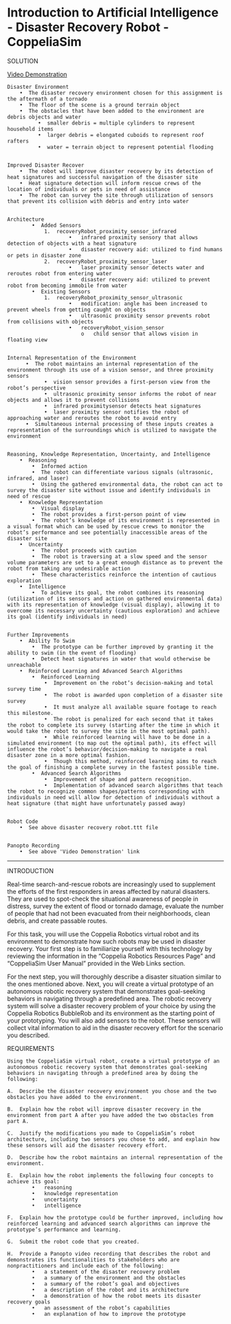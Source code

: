 # Introduction to Artificial Intelligence - Disaster Recovery Robot - CoppeliaSim

SOLUTION

[Video Demonstration](https://www.youtube.com/watch?v=BGbjMYSzDnA&ab_channel=StevenHatch)


    Disaster Environment
        •  The disaster recovery environment chosen for this assignment is the aftermath of a tornado
        •  The floor of the scene is a ground terrain object
        •  The obstacles that have been added to the environment are debris objects and water
              •  smaller debris = multiple cylinders to represent household items 
              •  larger debris = elongated cuboids to represent roof rafters 
              •  water = terrain object to represent potential flooding


    Improved Disaster Recover
        •  The robot will improve disaster recovery by its detection of heat signatures and successful navigation of the disaster site
        •  Heat signature detection will inform rescue crews of the location of individuals or pets in need of assistance
        •  The robot can survey the site through utilization of sensors that prevent its collision with debris and entry into water


    Architecture
            •  Added Sensors
                1.	recoveryRobot_proximity_sensor_infrared
                        •	infrared proximity sensory that allows detection of objects with a heat signature
                        •	disaster recovery aid: utilized to find humans or pets in disaster zone
                2.	recoveryRobot_proximity_sensor_laser
                        •	laser proximity sensor detects water and reroutes robot from entering water
                        •	disaster recovery aid: utilized to prevent robot from becoming immobile from water
            •  Existing Sensors
                1.	recoveryRobot_proximity_sensor_ultrasonic
                        •	modification: angle has been increased to prevent wheels from getting caught on objects
                        •	ultrasonic proximity sensor prevents robot from collisions with objects
                        •	recoveryRobot_vision_sensor
                            o   child sensor that allows vision in floating view
                            

    Internal Representation of the Environment 
          •  The robot maintains an internal representation of the environment through its use of a vision sensor, and three proximity sensors
                •  vision sensor provides a first-person view from the robot’s perspective
                •  ultrasonic proximity sensor informs the robot of near objects and allows it to prevent collisions 
                •  infrared proximitysensor detects heat signatures
                •  laser proximity sensor notifies the robot of approaching water and reroutes the robot to avoid entry
          •  Simultaneous internal processing of these inputs creates a representation of the surroundings which is utilized to navigate the environment


    Reasoning, Knowledge Representation, Uncertainty, and Intelligence
        •  Reasoning
            •  Informed action
            •  The robot can differentiate various signals (ultrasonic, infrared, and laser)
            •  Using the gathered environmental data, the robot can act to survey the disaster site without issue and identify individuals in need of rescue
        •  Knowledge Representation
            •  Visual display
            •  The robot provides a first-person point of view
            •  The robot’s knowledge of its environment is represented in a visual format which can be used by rescue crews to monitor the robot’s performance and see potentially inaccessible areas of the disaster site
        •  Uncertainty
            •  The robot proceeds with caution
            •  The robot is traversing at a slow speed and the sensor volume parameters are set to a great enough distance as to prevent the robot from taking any undesirable action
            •  These characteristics reinforce the intention of cautious exploration
        •  Intelligence
            •  To achieve its goal, the robot combines its reasoning (utilization of its sensors and action on gathered environmental data) with its representation of knowledge (visual display), allowing it to overcome its necessary uncertainty (cautious exploration) and achieve its goal (identify individuals in need)


    Further Improvements
        •  Ability To Swim
            •  The prototype can be further improved by granting it the ability to swim (in the event of flooding)
            •  Detect heat signatures in water that would otherwise be unreachable
        •  Reinforced Learning and Advanced Search Algorithms
            •  Reinforced Learning
                •  Improvement on the robot’s decision-making and total survey time
                •  The robot is awarded upon completion of a disaster site survey 
                •  It must analyze all available square footage to reach this milestone.
                •  The robot is penalized for each second that it takes the robot to complete its survey (starting after the time in which it would take the robot to survey the site in the most optimal path). 
                •  While reinforced learning will have to be done in a simulated environment (to map out the optimal path), its effect will influence the robot’s behavior/decision-making to navigate a real disaster zone in a more optimal fashion.
                •  Though this method, reinforced learning aims to reach the goal of finishing a complete survey in the fastest possible time.
            •  Advanced Search Algorithms
                •  Improvement of shape and pattern recognition.
                •  Implementation of advanced search algorithms that teach the robot to recognize common shapes/patterns corresponding with individuals in need will allow for detection of individuals without a heat signature (that might have unfortunately passed away)


    Robot Code
        •  See above disaster recovery robot.ttt file


    Panopto Recording
        •  See above 'Video Demonstration' link

-------------------------------------------------------------

INTRODUCTION

Real-time search-and-rescue robots are increasingly used to supplement the efforts of the first responders in areas affected by natural disasters. They are used to spot-check the situational awareness of people in distress, survey the extent of flood or tornado damage, evaluate the number of people that had not been evacuated from their neighborhoods, clean debris, and create passable routes.

For this task, you will use the Coppelia Robotics virtual robot and its environment to demonstrate how such robots may be used in disaster recovery. Your first step is to familiarize yourself with this technology by reviewing the information in the “Coppelia Robotics Resources Page” and “CoppeliaSim User Manual” provided in the Web Links section.

For the next step, you will thoroughly describe a disaster situation similar to the ones mentioned above. Next, you will create a virtual prototype of an autonomous robotic recovery system that demonstrates goal-seeking behaviors in navigating through a predefined area. The robotic recovery system will solve a disaster recovery problem of your choice by using the Coppelia Robotics BubbleRob and its environment as the starting point of your prototyping. You will also add sensors to the robot. These sensors will collect vital information to aid in the disaster recovery effort for the scenario you described.

REQUIREMENTS

    Using the CoppeliaSim virtual robot, create a virtual prototype of an autonomous robotic recovery system that demonstrates goal-seeking behaviors in navigating through a predefined area by doing the following: 

    A.  Describe the disaster recovery environment you chose and the two obstacles you have added to the environment. 

    B.  Explain how the robot will improve disaster recovery in the environment from part A after you have added the two obstacles from part A. 

    C.  Justify the modifications you made to CoppeliaSim’s robot architecture, including two sensors you chose to add, and explain how these sensors will aid the disaster recovery effort. 

    D.  Describe how the robot maintains an internal representation of the environment. 

    E.  Explain how the robot implements the following four concepts to achieve its goal: 
            •   reasoning 
            •   knowledge representation 
            •   uncertainty 
            •   intelligence 

    F.  Explain how the prototype could be further improved, including how reinforced learning and advanced search algorithms can improve the prototype’s performance and learning. 

    G.  Submit the robot code that you created. 

    H.  Provide a Panopto video recording that describes the robot and demonstrates its functionalities to stakeholders who are nonpractitioners and include each of the following: 
            •   a statement of the disaster recovery problem 
            •   a summary of the environment and the obstacles 
            •   a summary of the robot’s goal and objectives 
            •   a description of the robot and its architecture 
            •   a demonstration of how the robot meets its disaster recovery goals 
            •   an assessment of the robot’s capabilities 
            •   an explanation of how to improve the prototype 
